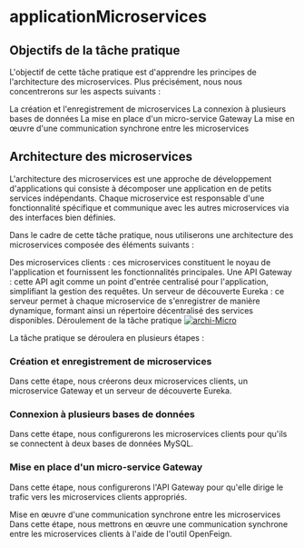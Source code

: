 # applicationMicroservices
## Objectifs de la tâche pratique

L'objectif de cette tâche pratique est d'apprendre les principes de l'architecture des microservices. Plus précisément, nous nous concentrerons sur les aspects suivants :

La création et l'enregistrement de microservices
La connexion à plusieurs bases de données
La mise en place d'un micro-service Gateway
La mise en œuvre d'une communication synchrone entre les microservices

## Architecture des microservices

L'architecture des microservices est une approche de développement d'applications qui consiste à décomposer une application en de petits services indépendants. Chaque microservice est responsable d'une fonctionnalité spécifique et communique avec les autres microservices via des interfaces bien définies.

Dans le cadre de cette tâche pratique, nous utiliserons une architecture des microservices composée des éléments suivants :

Des microservices clients : ces microservices constituent le noyau de l'application et fournissent les fonctionnalités principales.
Une API Gateway : cette API agit comme un point d'entrée centralisé pour l'application, simplifiant la gestion des requêtes.
Un serveur de découverte Eureka : ce serveur permet à chaque microservice de s'enregistrer de manière dynamique, formant ainsi un répertoire décentralisé des services disponibles.
Déroulement de la tâche pratique
[
![archi-Micro](https://github.com/ElmansouriAMINE/applicationMicroservices/assets/101812229/bbb3fe68-6264-477d-a7b6-7dfc2defad18)
](url)

La tâche pratique se déroulera en plusieurs étapes :

### Création et enregistrement de microservices
Dans cette étape, nous créerons deux microservices clients, un microservice Gateway et un serveur de découverte Eureka.

### Connexion à plusieurs bases de données
Dans cette étape, nous configurerons les microservices clients pour qu'ils se connectent à deux bases de données MySQL.

### Mise en place d'un micro-service Gateway
Dans cette étape, nous configurerons l'API Gateway pour qu'elle dirige le trafic vers les microservices clients appropriés.

Mise en œuvre d'une communication synchrone entre les microservices
Dans cette étape, nous mettrons en œuvre une communication synchrone entre les microservices clients à l'aide de l'outil OpenFeign.
